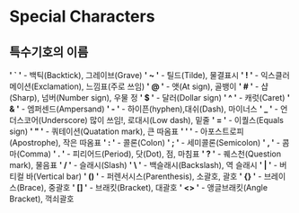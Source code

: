 # Special Characters
 
## 특수기호의 이름

 **' ` '** - 백틱(Backtick), 그레이브(Grave)
 **' ~ '** - 틸드(Tilde), 물결표시
 **' ! '** - 익스클러메이션(Exclamation), 느낌표(주로 쓰임)
 **' @ '** - 앳(At sign), 골뱅이
 **' # '** - 샵(Sharp), 넘버(Number sign), 우물 정
 **' $ '** - 달러(Dollar sign)
 **' ^ '** - 캐럿(Caret)
 **' & '** - 엠퍼센드(Ampersand)
 **' - '** - 하이픈(hyphen),대쉬(Dash), 마이너스
 **' _ '** - 언더스코어(Underscore) 많이 쓰임!, 로대시(Low dash), 밑줄
 **' = '** - 이퀄스(Equals sign)
 **' " '** - 쿼테이션(Quatation mark), 큰 따옴표
 **' ' '** - 아포스트로피(Apostrophe), 작은 따옴표
 **' : '** - 콜론(Colon)
 **' ; '** - 세미콜론(Semicolon)
 **' , '** - 콤마(Comma)
 **' . '** - 피리어드(Period), 닷(Dot), 점, 마침표
 **' ? '** - 퀘스천(Question mark), 물음표
 **' / '** - 슬래시(Slash)
 **' \ '** - 백슬래시(Backslash), 역 슬래시
 **' | '** - 버티컬 바(Vertical bar)
 **' () '** - 퍼렌서시스(Parenthesis), 소괄호, 괄호
 **' {} '** - 브레이스(Brace), 중괄호
 **' [] '** - 브래킷(Bracket), 대괄호
 **' <> '** - 앵글브래킷(Angle Bracket), 꺽쇠괄호
